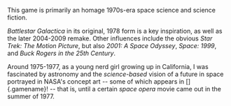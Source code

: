 This game is primarily an homage 1970s-era space science and science fiction.

*Battlestar Galactica* in its original, 1978 form is a key inspiration, as
well as the later 2004-2009 remake.
Other influences include the obvious *Star Trek: The Motion Picture*, but also
*2001: A Space Odyssey*, *Space: 1999*, and *Buck Rogers in the 25th Century*.

Around 1975-1977, as a young nerd girl growing up in California, I was fascinated
by astronomy and the *science-based* vision of a future in space portrayed in NASA's 
concept art -- some of which appears in []{.gamename}! -- that is, until a
certain *space opera* movie came out in the summer of 1977.

